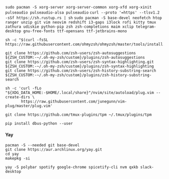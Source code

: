 `sudo pacman -S xorg-server xorg-server-common xorg-xfd xorg-xinit pulseaudio pulseaudio-alsa pulseaudio`
`curl --proto '=https' --tlsv1.2 -sSf https://sh.rustup.rs | sh`
`sudo pacman -S base-devel neofetch htop ranger unzip git vim neovim redshift i3-gaps i3lock rofi kitty tmux zathura
udiskie python-pip zsh zsh-completions maim xclip telegram-desktop gnu-free-fonts ttf-opensans ttf-jetbrains-mono`

```
sh -c "$(curl -fsSL https://raw.githubusercontent.com/ohmyzsh/ohmyzsh/master/tools/install.sh)"
```
```
git clone https://github.com/zsh-users/zsh-autosuggestions ${ZSH_CUSTOM:-~/.oh-my-zsh/custom}/plugins/zsh-autosuggestions
git clone https://github.com/zsh-users/zsh-syntax-highlighting.git ${ZSH_CUSTOM:-~/.oh-my-zsh/custom}/plugins/zsh-syntax-highlighting
git clone https://github.com/zsh-users/zsh-history-substring-search ${ZSH_CUSTOM:-~/.oh-my-zsh/custom}/plugins/zsh-history-substring-search
```

```
sh -c 'curl -fLo "${XDG_DATA_HOME:-$HOME/.local/share}"/nvim/site/autoload/plug.vim --create-dirs \
       https://raw.githubusercontent.com/junegunn/vim-plug/master/plug.vim'
```

```
git clone https://github.com/tmux-plugins/tpm ~/.tmux/plugins/tpm
```
`pip install dbus-python --user`

#### Yay
```
pacman -S --needed git base-devel
git clone https://aur.archlinux.org/yay.git
cd yay
makepkg -si
```

`yay -S polybar spotify google-chrome spicetify-cli nvm qxkb slack-desktop`
